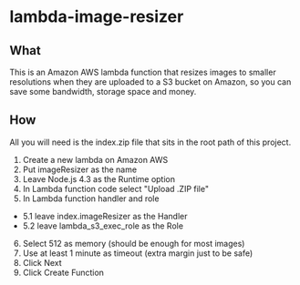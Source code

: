 # lambda-image-resizer

## What

This is an Amazon AWS lambda function that resizes images to smaller resolutions when they are uploaded to a S3 bucket on Amazon, so you can save some bandwidth, storage space and money.

## How

All you will need is the index.zip file that sits in the root path of this project.

1. Create a new lambda on Amazon AWS
2. Put imageResizer as the name
3. Leave Node.js 4.3 as the Runtime option
4. In Lambda function code select "Upload .ZIP file"
5. In Lambda function handler and role
  - 5.1 leave index.imageResizer as the Handler
  - 5.2 leave lambda_s3_exec_role as the Role
6. Select 512 as memory (should be enough for most images)
7. Use at least 1 minute as timeout (extra margin just to be safe) 
8. Click Next
9. Click Create Function
